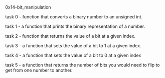 0x14-bit_manipulation

task 0 -  function that converts a binary number to an unsigned int.

task 1 -  a function that prints the binary representation of a number.

task 2 -  function that returns the value of a bit at a given index.

task 3 - a function that sets the value of a bit to 1 at a given index.

task 4 - a function that sets the value of a bit to 0 at a given index

task 5 -  a function that returns the number of bits you would need to flip to get from one number to another.
